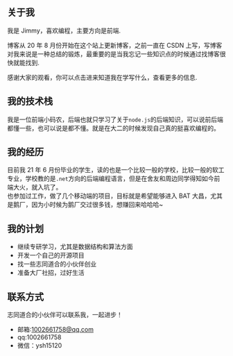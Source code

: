 <!-- ---
title: 我的编程故事
date: 2020-08-14
sidebar: "auto"
sticky:
  - 置顶
  - 1
categories:
  - 分享日常
tags:
  - 日常
--- -->

## 关于我

我是 Jimmy，喜欢编程，主要方向是前端.

博客从 20 年 8 月份开始在这个站上更新博客，之前一直在 CSDN 上写，写博客对我来说是一种总结的锻炼，最重要的是当我忘记一些知识点的时候通过找博客很快就能找到.

感谢大家的观看，你可以点击进来知道我在学写什么，查看更多的信息.

<!-- more -->

## 我的技术栈

我是一位前端小码农，后端也就只学习了关于`node.js`的后端知识，可以说前后端都懂一些，也可以说是都不懂。就是在大二的时候发现自己真的挺喜欢编程的。

## 我的经历

目前我 21 年 6 月份毕业的学生，读的也是一个比较一般的学校，比较一般的软工专业，学校教的是`.net`方向的后端编程语言，但是在舍友和周边同学得知如今前端大火，就入坑了。  
也参加过工作，做了几个移动端的项目，目标就是希望能够进入 BAT 大昌，尤其是鹅厂，因为小时候为鹅厂交过很多钱，想赚回来哈哈哈~

## 我的计划

- 继续专研学习，尤其是数据结构和算法方面
- 开发一个自己的开源项目
- 找一些志同道合的小伙伴创业
- 准备大厂社招，过好生活

## 联系方式

志同道合的小伙伴可以联系我，一起进步！

- 邮箱:1002661758@qq.com
- qq:1002661758
- 微信：ysh15120
